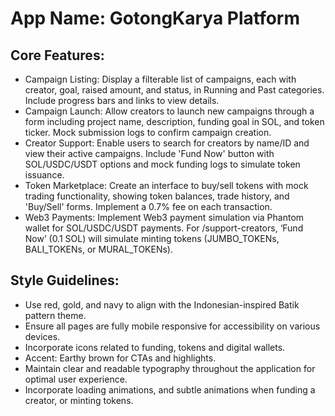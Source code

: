# **App Name**: GotongKarya Platform

## Core Features:

- Campaign Listing: Display a filterable list of campaigns, each with creator, goal, raised amount, and status, in Running and Past categories. Include progress bars and links to view details.
- Campaign Launch: Allow creators to launch new campaigns through a form including project name, description, funding goal in SOL, and token ticker. Mock submission logs to confirm campaign creation.
- Creator Support: Enable users to search for creators by name/ID and view their active campaigns. Include 'Fund Now' button with SOL/USDC/USDT options and mock funding logs to simulate token issuance.
- Token Marketplace: Create an interface to buy/sell tokens with mock trading functionality, showing token balances, trade history, and 'Buy/Sell' forms. Implement a 0.7% fee on each transaction.
- Web3 Payments: Implement Web3 payment simulation via Phantom wallet for SOL/USDC/USDT payments. For /support-creators, ‘Fund Now’ (0.1 SOL) will simulate minting tokens (JUMBO_TOKENs, BALI_TOKENs, or MURAL_TOKENs).

## Style Guidelines:

- Use red, gold, and navy to align with the Indonesian-inspired Batik pattern theme.
- Ensure all pages are fully mobile responsive for accessibility on various devices.
- Incorporate icons related to funding, tokens and digital wallets.
- Accent: Earthy brown for CTAs and highlights.
- Maintain clear and readable typography throughout the application for optimal user experience.
- Incorporate loading animations, and subtle animations when funding a creator, or minting tokens.